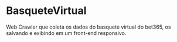 # BasqueteVirtual
Web Crawler que coleta os dados do basquete virtual do bet365, os salvando e exibindo em um front-end responsivo.
